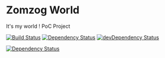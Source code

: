 # Zomzog World
It's my world ! PoC Project

[![Build Status](https://travis-ci.org/Zomzog/zomzogWorld.svg)](https://travis-ci.org/Zomzog/zomzogWorld)
[![Dependency Status](https://david-dm.org/Zomzog/zomzogWorld.svg)](https://david-dm.org/Zomzog/zomzogWorld)
[![devDependency Status](https://david-dm.org/Zomzog/zomzogWorld/dev-status.svg)](https://david-dm.org/Zomzog/zomzogWorld#info=devDependencies)

[![Dependency Status](https://gemnasium.com/Zomzog/zomzogWorld.svg)](https://gemnasium.com/Zomzog/zomzogWorld)